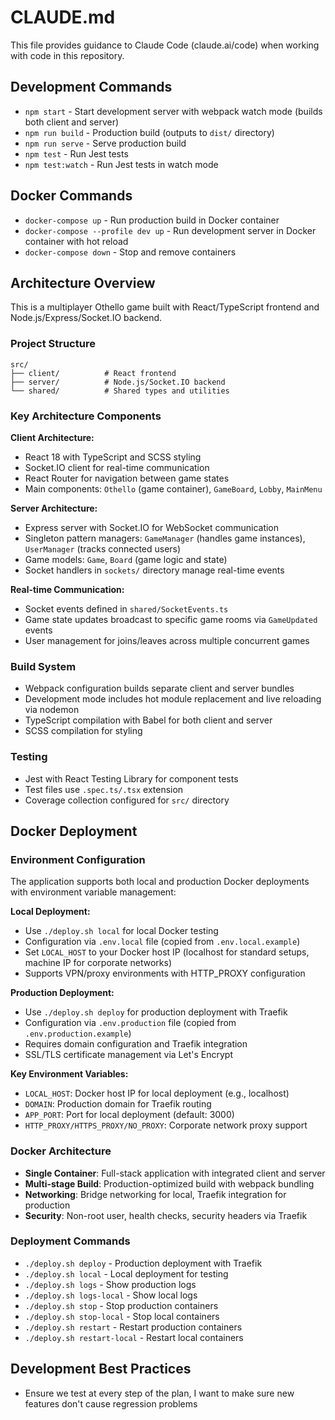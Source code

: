 # CLAUDE.md

This file provides guidance to Claude Code (claude.ai/code) when working with code in this repository.

## Development Commands

- `npm start` - Start development server with webpack watch mode (builds both client and server)
- `npm run build` - Production build (outputs to `dist/` directory)
- `npm run serve` - Serve production build
- `npm test` - Run Jest tests
- `npm test:watch` - Run Jest tests in watch mode

## Docker Commands

- `docker-compose up` - Run production build in Docker container
- `docker-compose --profile dev up` - Run development server in Docker container with hot reload
- `docker-compose down` - Stop and remove containers

## Architecture Overview

This is a multiplayer Othello game built with React/TypeScript frontend and Node.js/Express/Socket.IO backend.

### Project Structure
```
src/
├── client/          # React frontend
├── server/          # Node.js/Socket.IO backend  
└── shared/          # Shared types and utilities
```

### Key Architecture Components

**Client Architecture:**
- React 18 with TypeScript and SCSS styling
- Socket.IO client for real-time communication
- React Router for navigation between game states
- Main components: `Othello` (game container), `GameBoard`, `Lobby`, `MainMenu`

**Server Architecture:**
- Express server with Socket.IO for WebSocket communication
- Singleton pattern managers: `GameManager` (handles game instances), `UserManager` (tracks connected users)
- Game models: `Game`, `Board` (game logic and state)
- Socket handlers in `sockets/` directory manage real-time events

**Real-time Communication:**
- Socket events defined in `shared/SocketEvents.ts`
- Game state updates broadcast to specific game rooms via `GameUpdated` events
- User management for joins/leaves across multiple concurrent games

### Build System
- Webpack configuration builds separate client and server bundles
- Development mode includes hot module replacement and live reloading via nodemon
- TypeScript compilation with Babel for both client and server
- SCSS compilation for styling

### Testing
- Jest with React Testing Library for component tests
- Test files use `.spec.ts/.tsx` extension
- Coverage collection configured for `src/` directory

## Docker Deployment

### Environment Configuration
The application supports both local and production Docker deployments with environment variable management:

**Local Deployment:**
- Use `./deploy.sh local` for local Docker testing
- Configuration via `.env.local` file (copied from `.env.local.example`)
- Set `LOCAL_HOST` to your Docker host IP (localhost for standard setups, machine IP for corporate networks)
- Supports VPN/proxy environments with HTTP_PROXY configuration

**Production Deployment:**
- Use `./deploy.sh deploy` for production deployment with Traefik
- Configuration via `.env.production` file (copied from `.env.production.example`)
- Requires domain configuration and Traefik integration
- SSL/TLS certificate management via Let's Encrypt

**Key Environment Variables:**
- `LOCAL_HOST`: Docker host IP for local deployment (e.g., localhost)
- `DOMAIN`: Production domain for Traefik routing
- `APP_PORT`: Port for local deployment (default: 3000)
- `HTTP_PROXY/HTTPS_PROXY/NO_PROXY`: Corporate network proxy support

### Docker Architecture
- **Single Container**: Full-stack application with integrated client and server
- **Multi-stage Build**: Production-optimized build with webpack bundling
- **Networking**: Bridge networking for local, Traefik integration for production
- **Security**: Non-root user, health checks, security headers via Traefik

### Deployment Commands
- `./deploy.sh deploy` - Production deployment with Traefik
- `./deploy.sh local` - Local deployment for testing
- `./deploy.sh logs` - Show production logs
- `./deploy.sh logs-local` - Show local logs
- `./deploy.sh stop` - Stop production containers
- `./deploy.sh stop-local` - Stop local containers
- `./deploy.sh restart` - Restart production containers
- `./deploy.sh restart-local` - Restart local containers

## Development Best Practices

- Ensure we test at every step of the plan, I want to make sure new features don't cause regression problems